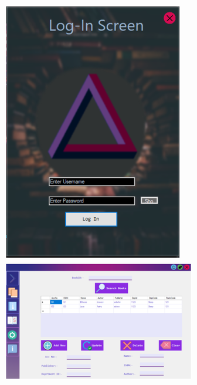 ![image](https://github.com/Verathagnus/DBMS-Project-VS/raw/main/Screen-1.PNG?raw=true)


![image](https://github.com/Verathagnus/DBMS-Project-VS/raw/main/Screen-2.PNG?raw=true)

